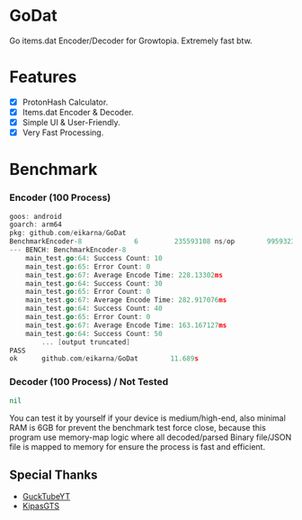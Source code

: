 # GoDat
Go items.dat Encoder/Decoder for Growtopia. Extremely fast btw.

# Features
- [X] ProtonHash Calculator.
- [X] Items.dat Encoder & Decoder.
- [X] Simple UI & User-Friendly.
- [X] Very Fast Processing.

# Benchmark
### Encoder (100 Process)
```go
goos: android
goarch: arm64
pkg: github.com/eikarna/GoDat
BenchmarkEncoder-8             6         235593108 ns/op        99593234 B/op   7561045 allocs/op
--- BENCH: BenchmarkEncoder-8
    main_test.go:64: Success Count: 10
    main_test.go:65: Error Count: 0
    main_test.go:67: Average Encode Time: 228.13302ms
    main_test.go:64: Success Count: 30
    main_test.go:65: Error Count: 0
    main_test.go:67: Average Encode Time: 282.917076ms
    main_test.go:64: Success Count: 40
    main_test.go:65: Error Count: 0
    main_test.go:67: Average Encode Time: 163.167127ms
    main_test.go:64: Success Count: 50
        ... [output truncated]
PASS
ok      github.com/eikarna/GoDat        11.689s
```
### Decoder (100 Process) / Not Tested
```go
nil
```
You can test it by yourself if your device is medium/high-end, also minimal RAM is 6GB for prevent the benchmark test force close, because this program use memory-map logic where all decoded/parsed Binary file/JSON file is mapped to memory for ensure the process is fast and efficient.

## Special Thanks
- [GuckTubeYT](https://github.com/GuckTubeYT)
- [KipasGTS](https://github.com/KipasGTS)
